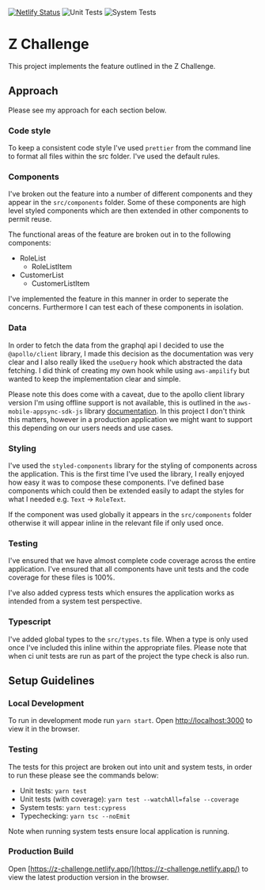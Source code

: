 [![Netlify Status](https://api.netlify.com/api/v1/badges/3c8f40b5-f302-419d-8666-bda2107375b3/deploy-status)](https://app.netlify.com/sites/z-challenge/deploys)
![Unit Tests](https://github.com/jwarykowski/z-challenge/actions/workflows/unit-tests.yml/badge.svg)
![System Tests](https://github.com/jwarykowski/z-challenge/actions/workflows/system-tests.yml/badge.svg)

# Z Challenge
This project implements the feature outlined in the Z Challenge.

## Approach
Please see my approach for each section below.

### Code style

To keep a consistent code style I've used `prettier` from the command line to format all files within the src folder. I've used the default rules.

### Components 
I've broken out the feature into a number of different components and they
appear in the `src/components` folder. Some of these components are high level
styled components which are then extended in other components to permit reuse.

The functional areas of the feature are broken out in to the following
components:

* RoleList
  * RoleListItem
* CustomerList
  * CustomerListItem

I've implemented the feature in this manner in order to seperate the concerns.
Furthermore I can test each of these components in isolation.

### Data
In order to fetch the data from the graphql api I decided to use the
`@apollo/client` library, I made this decision as the documentation was very
clear and I also really liked the `useQuery` hook which abstracted the data
fetching. I did think of creating my own hook while using `aws-ampilify` but
wanted to keep the implementation clear and simple.

Please note this does come with a caveat, due to the apollo client library
version I'm using offline support is not available, this is outlined in the
`aws-mobile-appsync-sdk-js` library
[documentation](https://github.com/awslabs/aws-mobile-appsync-sdk-js#using-authorization-and-subscription-links-with-apollo-client-no-offline-support).
In this project I don't think this matters, however in a production application
we might want to support this depending on our users needs and use cases.

### Styling 
I've used the `styled-components` library for the styling of components across the
application. This is the first time I've used the library, I really enjoyed how
easy it was to compose these components. I've defined base components which
could then be extended easily to adapt the styles for what I needed e.g. `Text`
-> `RoleText`. 

If the component was used globally it appears in the `src/components` folder
otherwise it will appear inline in the relevant file if only used once.

### Testing
I've ensured that we have almost complete code coverage across the entire
application. I've ensured that all components have unit tests and the code
coverage for these files is 100%.

I've also added cypress tests which ensures the application works as intended
from a system test perspective.

### Typescript

I've added global types to the `src/types.ts` file. When a type is only used
once I've included this inline within the appropriate files. Please note that
when ci unit tests are run as part of the project the type check is also run.

## Setup Guidelines

### Local Development
To run in development mode run `yarn start`. Open
[http://localhost:3000](http://localhost:3000) to view it in the browser.

### Testing
The tests for this project are broken out into unit and system tests, in order
to run these please see the commands below:

* Unit tests: `yarn test`
* Unit tests (with coverage): `yarn test --watchAll=false --coverage`
* System tests:  `yarn test:cypress`
* Typechecking: `yarn tsc --noEmit`

Note when running system tests ensure local application is running.

### Production Build
Open [https://z-challenge.netlify.app/](https://z-challenge.netlify.app/) to view the latest production version in the browser.
